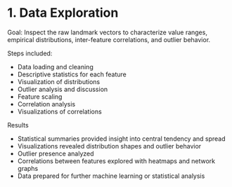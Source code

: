 # 1. Data Exploration
Goal:
Inspect the raw landmark vectors to characterize value ranges, empirical distributions, inter-feature 
correlations, and outlier behavior.

Steps included:
- Data loading and cleaning
- Descriptive statistics for each feature
- Visualization of distributions
- Outlier analysis and discussion
- Feature scaling
- Correlation analysis
- Visualizations of correlations 

Results
- Statistical summaries provided insight into central tendency and spread
- Visualizations revealed distribution shapes and outlier behavior
- Outlier presence analyzed
- Correlations between features explored with heatmaps and network graphs
- Data prepared for further machine learning or statistical analysis
